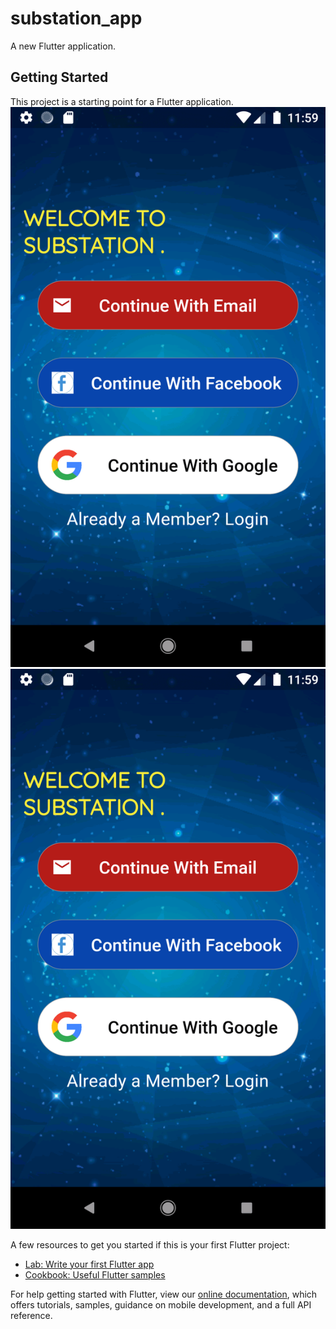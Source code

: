 # substation_app

A new Flutter application.

## Getting Started

This project is a starting point for a Flutter application.
![You Text](screenshoots/Screenshot_1611953956.png
)
<img src="/screenshoots/Screenshot_1611953956.png
">

A few resources to get you started if this is your first Flutter project:

- [Lab: Write your first Flutter app](https://flutter.dev/docs/get-started/codelab)
- [Cookbook: Useful Flutter samples](https://flutter.dev/docs/cookbook)

For help getting started with Flutter, view our
[online documentation](https://flutter.dev/docs), which offers tutorials,
samples, guidance on mobile development, and a full API reference.
